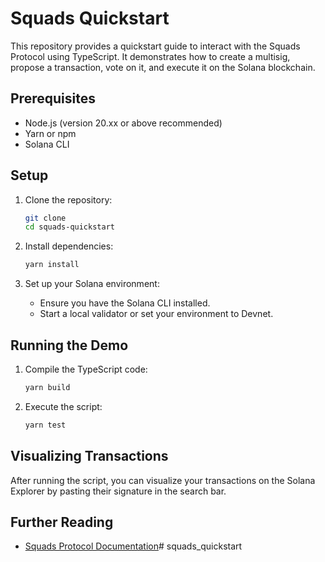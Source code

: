# Squads Quickstart

This repository provides a quickstart guide to interact with the Squads Protocol using TypeScript. It demonstrates how to create a multisig, propose a transaction, vote on it, and execute it on the Solana blockchain.

## Prerequisites

- Node.js (version 20.xx or above recommended)
- Yarn or npm
- Solana CLI

## Setup

1. Clone the repository:

   ```bash
   git clone 
   cd squads-quickstart
   ```

2. Install dependencies:

   ```bash
   yarn install
   ```

3. Set up your Solana environment:

   - Ensure you have the Solana CLI installed.
   - Start a local validator or set your environment to Devnet.

## Running the Demo

1. Compile the TypeScript code:

   ```bash
   yarn build
   ```

2. Execute the script:

   ```bash
   yarn test
   ```

## Visualizing Transactions

After running the script, you can visualize your transactions on the Solana Explorer by pasting their signature in the search bar.

## Further Reading

- [Squads Protocol Documentation](https://docs.squads.so/main/development/introduction/quickstart)# squads_quickstart

